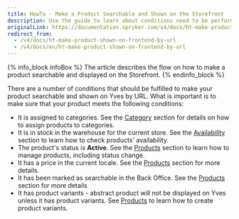 ```yaml
---
title: HowTo - Make a Product Searchable and Shown on the Storefront
description: Use the guide to learn about conditions need to be performed to make a product searchable in the online store.
originalLink: https://documentation.spryker.com/v4/docs/ht-make-product-shown-on-frontend-by-url
redirect_from:
  - /v4/docs/ht-make-product-shown-on-frontend-by-url
  - /v4/docs/en/ht-make-product-shown-on-frontend-by-url
---
```


{% info_block infoBox %}
The article describes the flow on how to make a product searchable and displayed on the Storefront.
{% endinfo_block %}

There are a number of conditions that should be fulfilled to make your product searchable and shown on Yves by URL. What is important is to make sure that your product meets the following conditions:

* It is assigned to categories. See the [Category](/docs/scos/user/user-guides/202001.0/back-office-user-guide/category/assigning-products-to-categories.html) section for details on how to assign products to categories.
* It is in stock in the warehouse for the current store. See the [Availability](/docs/scos/user/user-guides/202001.0/back-office-user-guide/products/availability/managing-products-availability.html) section to learn how to check products' availability.
* The product's status is **Active**. See the [Products](https://documentation.spryker.com/v4/docs/managing-products#activating-a-product) section to learn how to manage products, including status change.
* It has a price in the current locale. See the [Products](/docs/scos/user/user-guides/202001.0/back-office-user-guide/products/products/managing-products/managing-products.html) section for more details.
* It has been marked as searchable in the Back Office. See the [Products](/docs/scos/user/user-guides/202001.0/back-office-user-guide/products/products/references/concrete-product-reference-information.html) section for more details
* It has product variants - abstract product will not be displayed on Yves unless it has product variants. See [Products](/docs/scos/user/user-guides/202001.0/back-office-user-guide/products/products/concrete-products/creating-a-product-variant.html) to learn how to create product variants.
